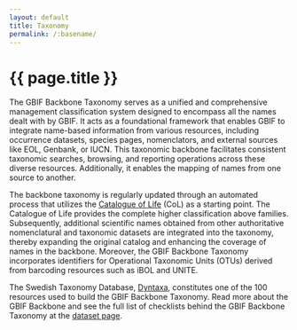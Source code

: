 ```yaml
---
layout: default
title: Taxonomy
permalink: /:basename/
---
```


# {{ page.title }}

The GBIF Backbone Taxonomy serves as a unified and comprehensive management classification system designed to encompass all the names dealt with by GBIF. It acts as a foundational framework that enables GBIF to integrate name-based information from various resources, including occurrence datasets, species pages, nomenclators, and external sources like EOL, Genbank, or IUCN. This taxonomic backbone facilitates consistent taxonomic searches, browsing, and reporting operations across these diverse resources. Additionally, it enables the mapping of names from one source to another.

The backbone taxonomy is regularly updated through an automated process that utilizes the [Catalogue of Life](https://www.catalogueoflife.org/) (CoL) as a starting point. The Catalogue of Life provides the complete higher classification above families. Subsequently, additional scientific names obtained from other authoritative nomenclatural and taxonomic datasets are integrated into the taxonomy, thereby expanding the original catalog and enhancing the coverage of names in the backbone. Moreover, the GBIF Backbone Taxonomy incorporates identifiers for Operational Taxonomic Units (OTUs) derived from barcoding resources such as iBOL and UNITE.

The Swedish Taxonomy Database, [Dyntaxa](https://www.dyntaxa.se/), constitutes one of the 100 resources used to build the GBIF Backbone Taxonomy. Read more about the GBIF Backbone and see the full list of checklists behind the GBIF Backbone Taxonomy at the [dataset page](https://doi.org/10.15468/39omei).